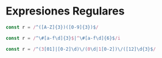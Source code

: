 # Expresiones Regulares

```javascript
const r = /^([A-Z]{3})([0-9]{3})$/
```
```javascript
const r = /^\#[a-f\d]{3}$|^\#[a-f\d]{6}$/i
```
```javascript
const r = /^(3[01]|[0-2]\d)\/(0\d|1[0-2])\/([12]\d{3}$/
```
